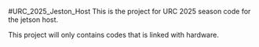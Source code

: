 #URC_2025_Jeston_Host
This is the project for URC 2025 season code for the jetson host.

This project will only contains codes that is linked with hardware.